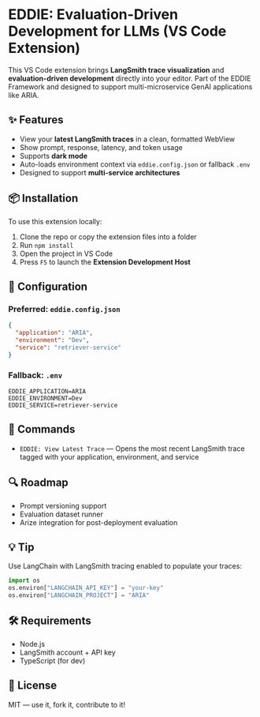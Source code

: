 # EDDIE: Evaluation-Driven Development for LLMs (VS Code Extension)

This VS Code extension brings **LangSmith trace visualization** and **evaluation-driven development** directly into your editor. Part of the EDDIE Framework and designed to support multi-microservice GenAI applications like ARIA.

## ✨ Features

- View your **latest LangSmith traces** in a clean, formatted WebView
- Show prompt, response, latency, and token usage
- Supports **dark mode**
- Auto-loads environment context via `eddie.config.json` or fallback `.env`
- Designed to support **multi-service architectures**

## 📦 Installation

To use this extension locally:

1. Clone the repo or copy the extension files into a folder
2. Run `npm install`
3. Open the project in VS Code
4. Press `F5` to launch the **Extension Development Host**

## 🔧 Configuration

### Preferred: `eddie.config.json`

```json
{
  "application": "ARIA",
  "environment": "Dev",
  "service": "retriever-service"
}
```

### Fallback: `.env`

```env
EDDIE_APPLICATION=ARIA
EDDIE_ENVIRONMENT=Dev
EDDIE_SERVICE=retriever-service
```

## 🔁 Commands

- `EDDIE: View Latest Trace` — Opens the most recent LangSmith trace tagged with your application, environment, and service

## 🔍 Roadmap

- Prompt versioning support
- Evaluation dataset runner
- Arize integration for post-deployment evaluation

## 💡 Tip

Use LangChain with LangSmith tracing enabled to populate your traces:
```python
import os
os.environ["LANGCHAIN_API_KEY"] = "your-key"
os.environ["LANGCHAIN_PROJECT"] = "ARIA"
```

## 🛠️ Requirements

- Node.js
- LangSmith account + API key
- TypeScript (for dev)

## 📄 License

MIT — use it, fork it, contribute to it!
